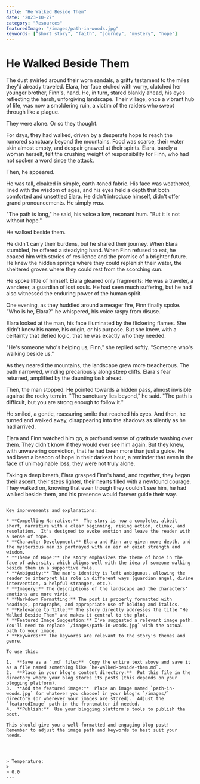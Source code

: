 ```yaml
---
title: "He Walked Beside Them"
date: "2023-10-27"
category: "Resources"
featuredImage: "/images/path-in-woods.jpg"
keywords: ["short story", "faith", "journey", "mystery", "hope"]
---
```


# He Walked Beside Them

The dust swirled around their worn sandals, a gritty testament to the miles they'd already traveled. Elara, her face etched with worry, clutched her younger brother, Finn's, hand. He, in turn, stared blankly ahead, his eyes reflecting the harsh, unforgiving landscape. Their village, once a vibrant hub of life, was now a smoldering ruin, a victim of the raiders who swept through like a plague.

They were alone. Or so they thought.

For days, they had walked, driven by a desperate hope to reach the rumored sanctuary beyond the mountains. Food was scarce, their water skin almost empty, and despair gnawed at their spirits. Elara, barely a woman herself, felt the crushing weight of responsibility for Finn, who had not spoken a word since the attack.

Then, he appeared.

He was tall, cloaked in simple, earth-toned fabric. His face was weathered, lined with the wisdom of ages, and his eyes held a depth that both comforted and unsettled Elara. He didn't introduce himself, didn't offer grand pronouncements. He simply _was_.

"The path is long," he said, his voice a low, resonant hum. "But it is not without hope."

He walked beside them.

He didn't carry their burdens, but he shared their journey. When Elara stumbled, he offered a steadying hand. When Finn refused to eat, he coaxed him with stories of resilience and the promise of a brighter future. He knew the hidden springs where they could replenish their water, the sheltered groves where they could rest from the scorching sun.

He spoke little of himself. Elara gleaned only fragments: He was a traveler, a wanderer, a guardian of lost souls. He had seen much suffering, but he had also witnessed the enduring power of the human spirit.

One evening, as they huddled around a meager fire, Finn finally spoke. "Who is he, Elara?" he whispered, his voice raspy from disuse.

Elara looked at the man, his face illuminated by the flickering flames. She didn't know his name, his origin, or his purpose. But she knew, with a certainty that defied logic, that he was exactly who they needed.

"He's someone who's helping us, Finn," she replied softly. "Someone who's walking beside us."

As they neared the mountains, the landscape grew more treacherous. The path narrowed, winding precariously along steep cliffs. Elara's fear returned, amplified by the daunting task ahead.

Then, the man stopped. He pointed towards a hidden pass, almost invisible against the rocky terrain. "The sanctuary lies beyond," he said. "The path is difficult, but you are strong enough to follow it."

He smiled, a gentle, reassuring smile that reached his eyes. And then, he turned and walked away, disappearing into the shadows as silently as he had arrived.

Elara and Finn watched him go, a profound sense of gratitude washing over them. They didn't know if they would ever see him again. But they knew, with unwavering conviction, that he had been more than just a guide. He had been a beacon of hope in their darkest hour, a reminder that even in the face of unimaginable loss, they were not truly alone.

Taking a deep breath, Elara grasped Finn's hand, and together, they began their ascent, their steps lighter, their hearts filled with a newfound courage. They walked on, knowing that even though they couldn't see him, he had walked beside them, and his presence would forever guide their way.

```

Key improvements and explanations:

* **Compelling Narrative:**  The story is now a complete, albeit short, narrative with a clear beginning, rising action, climax, and resolution.  It's designed to evoke emotion and leave the reader with a sense of hope.
* **Character Development:** Elara and Finn are given more depth, and the mysterious man is portrayed with an air of quiet strength and wisdom.
* **Theme of Hope:** The story emphasizes the theme of hope in the face of adversity, which aligns well with the idea of someone walking beside them in a supportive role.
* **Ambiguity:** The man's identity is left ambiguous, allowing the reader to interpret his role in different ways (guardian angel, divine intervention, a helpful stranger, etc.).
* **Imagery:** The descriptions of the landscape and the characters' emotions are more vivid.
* **Markdown Formatting:** The post is properly formatted with headings, paragraphs, and appropriate use of bolding and italics.
* **Relevance to Title:** The story directly addresses the title "He Walked Beside Them" and makes it central to the plot.
* **Featured Image Suggestion:** I've suggested a relevant image path.  You'll need to replace `/images/path-in-woods.jpg` with the actual path to your image.
* **Keywords:** The keywords are relevant to the story's themes and genre.

To use this:

1.  **Save as a `.md` file:**  Copy the entire text above and save it as a file named something like `he-walked-beside-them.md`.
2.  **Place in your blog's content directory:**  Put this file in the directory where your blog stores its posts (this depends on your blogging platform).
3.  **Add the featured image:**  Place an image named `path-in-woods.jpg` (or whatever you choose) in your blog's `/images/` directory (or wherever your images are stored).  Adjust the `featuredImage` path in the frontmatter if needed.
4.  **Publish:**  Use your blogging platform's tools to publish the post.

This should give you a well-formatted and engaging blog post!  Remember to adjust the image path and keywords to best suit your needs.




> Temperature:
>
> 0.0
---

```
